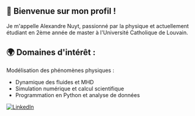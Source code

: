 ## 👋 Bienvenue sur mon profil !
Je m'appelle Alexandre Nuyt, passionné par la physique et actuellement étudiant en 2ème année de master à l'Université Catholique de Louvain.
## 🌍 Domaines d'intérêt :
Modélisation des phénomènes physiques :
- Dynamique des fluides et MHD
- Simulation numérique et calcul scientifique
- Programmation en Python et analyse de données

[![LinkedIn](https://img.shields.io/badge/LinkedIn-0A66C2?style=for-the-badge&logo=linkedin&logoColor=white)](https://www.linkedin.com/in/alexandre-nuyt-1504ba234/)

<!---
Alnuyt/Alnuyt is a ✨ special ✨ repository because its `README.md` (this file) appears on your GitHub profile.
You can click the Preview link to take a look at your changes.
--->
